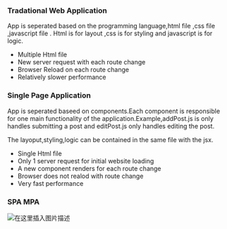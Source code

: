### Tradational Web Application

App is seperated based on the programming language,html file ,css file ,javascript file .
Html is for layout ,css is for styling and javascript is for logic. 

- Multiple Html file
- New server request with each route change 
- Browser Reload on each route change 
- Relatively slower performance

### Single Page Application 

App is seperated baseed on components.Each component is responsible for one main functionality  of the application.Example,addPost.js is only handles submitting a post and editPost.js only handles editing the post.

The layoput,styling,logic can be contained in the same file with the jsx.

- Single Html file 
- Only 1 server request for initial website loading 
- A new component renders for each route change 
- Browser does not realod with route change 
- Very fast performance 



### SPA  MPA


![在这里插入图片描述](https://img-blog.csdnimg.cn/20210104144519621.png?x-oss-process=image/watermark,type_ZmFuZ3poZW5naGVpdGk,shadow_10,text_aHR0cHM6Ly9ibG9nLmNzZG4ubmV0L0FidWR1bGFfXw==,size_16,color_FFFFFF,t_70)

